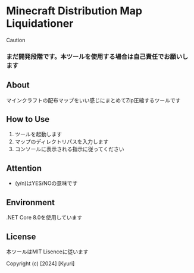 # Minecraft Distribution Map Liquidationer
> [!CAUTION]
> ### まだ開発段階です。本ツールを使用する場合は自己責任でお願いします
## About
マインクラフトの配布マップをいい感じにまとめてZip圧縮するツールです
## How to Use
1. ツールを起動します
2. マップのディレクトリパスを入力します
3. コンソールに表示される指示に従ってください
## Attention
- (y/n)はYES/NOの意味です
## Environment
.NET Core 8.0を使用しています
## License
本ツールはMIT Lisenceに従います

Copyright (c) [2024] [Kyuri]

   
